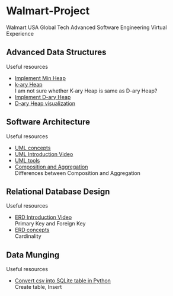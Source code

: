 # Walmart-Project
Walmart USA Global Tech Advanced Software Engineering Virtual Experience
## Advanced Data Structures
Useful resources
- [Implement Min Heap](https://www.youtube.com/watch?v=t0Cq6tVNRBA)
- [k-ary Heap](https://www.geeksforgeeks.org/k-ary-heap/)<br/>I am not sure whether K-ary Heap is same as D-ary Heap?
- [Implement D-ary Heap](https://gist.github.com/arrayed/70d915bc3150c9d7aa538364c1a17056)
- [D-ary Heap visualization](https://dheap.blackpinguin.de/)
## Software Architecture
Useful resources
- [UML concepts](https://java-programming.mooc.fi/part-11/1-class-diagrams)
- [UML Introduction Video](https://www.youtube.com/watch?v=UI6lqHOVHic)
- [UML tools](https://lucid.app/documents#/documents?folder_id=home)
- [Composition and Aggregation](https://en.wikipedia.org/wiki/Class_diagram#Scope)<br/>Differences between Composition and Aggregation
## Relational Database Design
Useful resources
- [ERD Introduction Video](https://www.youtube.com/watch?v=-CuY5ADwn24)<br/>Primary Key and Foreign Key
- [ERD concepts](https://www.visual-paradigm.com/guide/data-modeling/what-is-entity-relationship-diagram/)<br/>Cardinality
## Data Munging
Useful resources
- [Convert csv into SQLite table in Python](https://www.alixaprodev.com/2022/03/csv-file-into-sqlite-table-in-python.html)<br/>Create table, Insert

